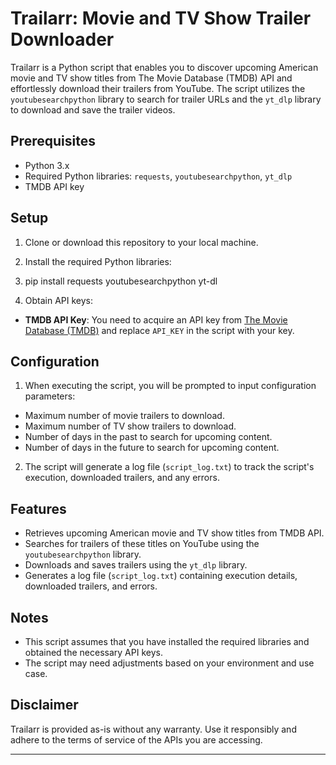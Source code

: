 # Trailarr: Movie and TV Show Trailer Downloader

Trailarr is a Python script that enables you to discover upcoming American movie and TV show titles from The Movie Database (TMDB) API and effortlessly download their trailers from YouTube. The script utilizes the `youtubesearchpython` library to search for trailer URLs and the `yt_dlp` library to download and save the trailer videos.

## Prerequisites

- Python 3.x
- Required Python libraries: `requests`, `youtubesearchpython`, `yt_dlp`
- TMDB API key

## Setup

1. Clone or download this repository to your local machine.

2. Install the required Python libraries:
3. pip install requests youtubesearchpython yt-dl  
4. Obtain API keys:
- **TMDB API Key**: You need to acquire an API key from [The Movie Database (TMDB)](https://www.themoviedb.org/documentation/api) and replace `API_KEY` in the script with your key.

## Configuration

1. When executing the script, you will be prompted to input configuration parameters:

- Maximum number of movie trailers to download.
- Maximum number of TV show trailers to download.
- Number of days in the past to search for upcoming content.
- Number of days in the future to search for upcoming content.

2. The script will generate a log file (`script_log.txt`) to track the script's execution, downloaded trailers, and any errors.

## Features

- Retrieves upcoming American movie and TV show titles from TMDB API.
- Searches for trailers of these titles on YouTube using the `youtubesearchpython` library.
- Downloads and saves trailers using the `yt_dlp` library.
- Generates a log file (`script_log.txt`) containing execution details, downloaded trailers, and errors.

## Notes

- This script assumes that you have installed the required libraries and obtained the necessary API keys.
- The script may need adjustments based on your environment and use case.

## Disclaimer

Trailarr is provided as-is without any warranty. Use it responsibly and adhere to the terms of service of the APIs you are accessing.

---



